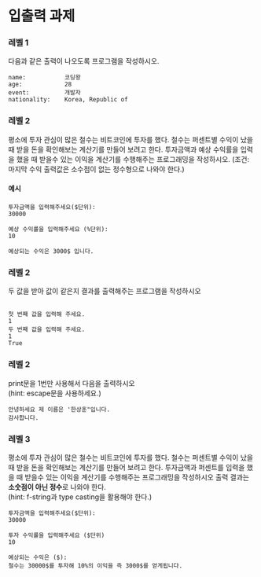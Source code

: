 # 입출력 과제

### 레벨 1

다음과 같은 출력이 나오도록 프로그램을 작성하시오.

```
name:           코딩왕
age:            28
event:          개발자
nationality:    Korea, Republic of
```

### 레벨 2

평소에 투자 관심이 많은 철수는 비트코인에 투자를 했다.
철수는 퍼센트별 수익이 났을때 받을 돈을 확인해보는 계산기를 만들어 보려고 한다.
투자금액과 예상 수익률을 입력을 했을 때 받을수 있는 이익을 계산기를 수행해주는 프로그래밍을 작성하시오.
(조건: 마지막 수익 출력값은 소수점이 없는 정수형으로 나와야 한다.)

#### 예시

```
투자금액을 입력해주세요($단위):
30000

예상 수익률을 입력해주세요 (%단위):
10

예상되는 수익은 3000$ 입니다.
```



### 레벨 2
두 값을 받아 값이 같은지 결과를 출력해주는 프로그램을 작성하시오
```

첫 번째 값을 입력해 주세요.
1
두 번째 값을 입력해 주세요.
1
True
```


### 레벨 2
print문을 1번만 사용해서 다음을 출력하시오
<br/>
(hint: escape문을 사용하세요.)
```
안녕하세요 제 이름은 '한상훈"입니다.
감사합니다.
```

### 레벨 3

평소에 투자 관심이 많은 철수는 비트코인에 투자를 했다.
철수는 퍼센트별 수익이 났을때 받을 돈을 확인해보는 계산기를 만들어 보려고 한다.
투자금액과 퍼센트를 입력을 했을 때 받을수 있는 이익을 계산기를 수행해주는 프로그래밍을 작성하시오
출력 결과는 **소숫점이 아닌 정수**로 나와야 한다.
<br/>(hint: f-string과 type casting을 활용해야 한다.)

```
투자금액을 입력해주세요($단위):
30000

투자 수익률을 입력해주세요 ($단위)
10

예상되는 수익은 ($):
철수는 30000$를 투자해 10%의 이익을 즉 3000$를 얻게됩니다.
```